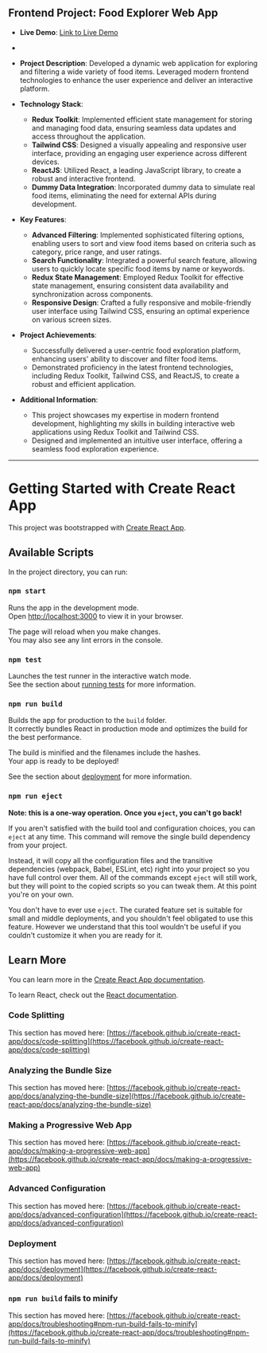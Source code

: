 ## Frontend Project: Food Explorer Web App

- **Live Demo**: [Link to Live Demo]([https://your-demo-url.com](https://flavero-food-app.vercel.app/))
- 
- **Project Description**: Developed a dynamic web application for exploring and filtering a wide variety of food items. Leveraged modern frontend technologies to enhance the user experience and deliver an interactive platform.

- **Technology Stack**:
  - **Redux Toolkit**: Implemented efficient state management for storing and managing food data, ensuring seamless data updates and access throughout the application.
  - **Tailwind CSS**: Designed a visually appealing and responsive user interface, providing an engaging user experience across different devices.
  - **ReactJS**: Utilized React, a leading JavaScript library, to create a robust and interactive frontend.
  - **Dummy Data Integration**: Incorporated dummy data to simulate real food items, eliminating the need for external APIs during development.

- **Key Features**:
  - **Advanced Filtering**: Implemented sophisticated filtering options, enabling users to sort and view food items based on criteria such as category, price range, and user ratings.
  - **Search Functionality**: Integrated a powerful search feature, allowing users to quickly locate specific food items by name or keywords.
  - **Redux State Management**: Employed Redux Toolkit for effective state management, ensuring consistent data availability and synchronization across components.
  - **Responsive Design**: Crafted a fully responsive and mobile-friendly user interface using Tailwind CSS, ensuring an optimal experience on various screen sizes.

- **Project Achievements**:
  - Successfully delivered a user-centric food exploration platform, enhancing users' ability to discover and filter food items.
  - Demonstrated proficiency in the latest frontend technologies, including Redux Toolkit, Tailwind CSS, and ReactJS, to create a robust and efficient application.


- **Additional Information**:
  - This project showcases my expertise in modern frontend development, highlighting my skills in building interactive web applications using Redux Toolkit and Tailwind CSS.
  - Designed and implemented an intuitive user interface, offering a seamless food exploration experience.

---




# Getting Started with Create React App

This project was bootstrapped with [Create React App](https://github.com/facebook/create-react-app).

## Available Scripts

In the project directory, you can run:

### `npm start`

Runs the app in the development mode.\
Open [http://localhost:3000](http://localhost:3000) to view it in your browser.

The page will reload when you make changes.\
You may also see any lint errors in the console.

### `npm test`

Launches the test runner in the interactive watch mode.\
See the section about [running tests](https://facebook.github.io/create-react-app/docs/running-tests) for more information.

### `npm run build`

Builds the app for production to the `build` folder.\
It correctly bundles React in production mode and optimizes the build for the best performance.

The build is minified and the filenames include the hashes.\
Your app is ready to be deployed!

See the section about [deployment](https://facebook.github.io/create-react-app/docs/deployment) for more information.

### `npm run eject`

**Note: this is a one-way operation. Once you `eject`, you can't go back!**

If you aren't satisfied with the build tool and configuration choices, you can `eject` at any time. This command will remove the single build dependency from your project.

Instead, it will copy all the configuration files and the transitive dependencies (webpack, Babel, ESLint, etc) right into your project so you have full control over them. All of the commands except `eject` will still work, but they will point to the copied scripts so you can tweak them. At this point you're on your own.

You don't have to ever use `eject`. The curated feature set is suitable for small and middle deployments, and you shouldn't feel obligated to use this feature. However we understand that this tool wouldn't be useful if you couldn't customize it when you are ready for it.

## Learn More

You can learn more in the [Create React App documentation](https://facebook.github.io/create-react-app/docs/getting-started).

To learn React, check out the [React documentation](https://reactjs.org/).

### Code Splitting

This section has moved here: [https://facebook.github.io/create-react-app/docs/code-splitting](https://facebook.github.io/create-react-app/docs/code-splitting)

### Analyzing the Bundle Size

This section has moved here: [https://facebook.github.io/create-react-app/docs/analyzing-the-bundle-size](https://facebook.github.io/create-react-app/docs/analyzing-the-bundle-size)

### Making a Progressive Web App

This section has moved here: [https://facebook.github.io/create-react-app/docs/making-a-progressive-web-app](https://facebook.github.io/create-react-app/docs/making-a-progressive-web-app)

### Advanced Configuration

This section has moved here: [https://facebook.github.io/create-react-app/docs/advanced-configuration](https://facebook.github.io/create-react-app/docs/advanced-configuration)

### Deployment

This section has moved here: [https://facebook.github.io/create-react-app/docs/deployment](https://facebook.github.io/create-react-app/docs/deployment)

### `npm run build` fails to minify

This section has moved here: [https://facebook.github.io/create-react-app/docs/troubleshooting#npm-run-build-fails-to-minify](https://facebook.github.io/create-react-app/docs/troubleshooting#npm-run-build-fails-to-minify)
